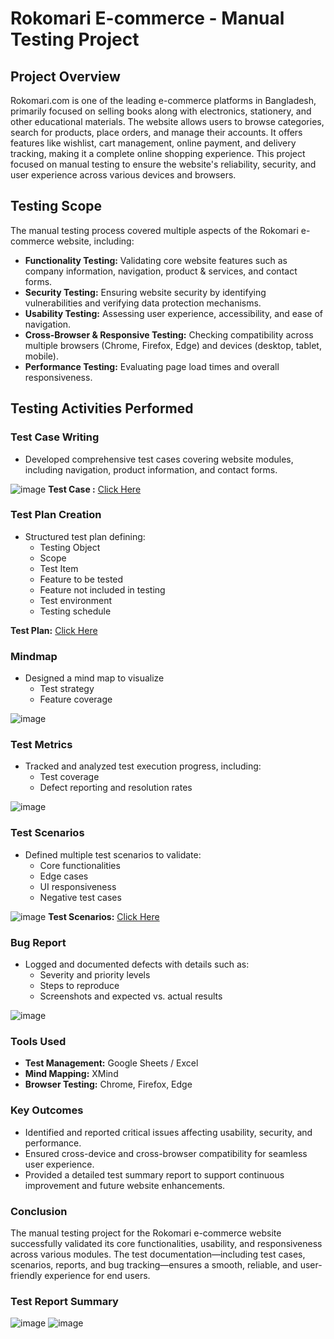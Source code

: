 
# Rokomari E-commerce - Manual Testing Project

## Project Overview
Rokomari.com is one of the leading e-commerce platforms in Bangladesh, primarily focused on selling books along with electronics, stationery, and other educational materials. The website allows users to browse categories, search for products, place orders, and manage their accounts. It offers features like wishlist, cart management, online payment, and delivery tracking, making it a complete online shopping experience.
This project focused on manual testing to ensure the website's reliability, security, and user experience across various devices and browsers.

## Testing Scope
The manual testing process covered multiple aspects of the Rokomari e-commerce website, including:

- **Functionality Testing:** Validating core website features such as company information, navigation, product & services, and contact forms.
- **Security Testing:** Ensuring website security by identifying vulnerabilities and verifying data protection mechanisms.
- **Usability Testing:** Assessing user experience, accessibility, and ease of navigation.
- **Cross-Browser & Responsive Testing:** Checking compatibility across multiple browsers (Chrome, Firefox, Edge) and devices (desktop, tablet, mobile).
- **Performance Testing:** Evaluating page load times and overall responsiveness.

## Testing Activities Performed
### Test Case Writing
- Developed comprehensive test cases covering website modules, including navigation, product information, and contact forms.

![image](https://github.com/user-attachments/assets/178e5533-20e1-4519-a6dc-264b40e21f5d)
**Test Case :** [Click Here](https://docs.google.com/spreadsheets/d/1_UBg6CsbUuQNOjS3twNAcAS78zHlCy_A/edit?gid=414538291#gid=414538291)

### Test Plan Creation
- Structured test plan defining:
  - Testing Object
  - Scope
  - Test Item
  -  Feature to be tested
  - Feature not included in testing
  - Test environment
  - Testing schedule

**Test Plan:** [Click Here](https://drive.google.com/file/d/1vCZgWWMaoXE9vSKLE6DX9Ih0AP0qy2TX/view?usp=sharing)

### Mindmap
- Designed a mind map to visualize
  - Test strategy
  - Feature coverage

![image](https://github.com/user-attachments/assets/7b121be5-07bf-4da7-96cc-eecc69d47ffb)


### Test Metrics
- Tracked and analyzed test execution progress, including:
  - Test coverage
  - Defect reporting and resolution rates

![image](https://github.com/user-attachments/assets/fd0a0e2f-6ade-465e-939c-c7222a888547)

### Test Scenarios
- Defined multiple test scenarios to validate:
  - Core functionalities
  - Edge cases
  - UI responsiveness
  - Negative test cases

![image](https://github.com/user-attachments/assets/5983c459-c940-4308-a247-140593eb416f)
**Test Scenarios:** [Click Here](https://docs.google.com/spreadsheets/d/1_UBg6CsbUuQNOjS3twNAcAS78zHlCy_A/edit?gid=1886233841#gid=1886233841)

### Bug Report 
- Logged and documented defects with details such as:
  - Severity and priority levels
  - Steps to reproduce
  - Screenshots and expected vs. actual results

![image](https://github.com/user-attachments/assets/b431806a-5fb8-4141-9892-502c71b8887c)


### Tools Used 
- **Test Management:** Google Sheets / Excel
- **Mind Mapping:** XMind
- **Browser Testing:** Chrome, Firefox, Edge


### Key Outcomes
- Identified and reported critical issues affecting usability, security, and performance.
- Ensured cross-device and cross-browser compatibility for seamless user experience.
- Provided a detailed test summary report to support continuous improvement and future website enhancements.


### Conclusion 
The manual testing project for the Rokomari e-commerce website successfully validated its core functionalities, usability, and responsiveness across various modules. The test documentation—including test cases, scenarios, reports, and bug tracking—ensures a smooth, reliable, and user-friendly experience for end users.


### Test Report Summary 
![image](https://github.com/user-attachments/assets/71e63eaa-299f-491d-b2de-5e4bff01e345)
![image](https://github.com/user-attachments/assets/af5d1ecc-8156-4fcb-b4c3-6d5202ffa824)

